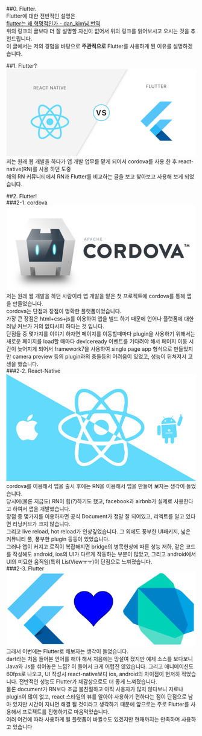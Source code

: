 ##0. Flutter.   
Flutter에 대한 전반적인 설명은  
[flutter는 왜 혁명적인가 - dan_kim님 번역](https://medium.com/@dan_kim/번역-flutter는-왜-혁명적인가-967c1dfcc5a9)  
위의 링크의 글보다 더 잘 설명할 자신이 없어서 위의 링크를 읽어보시고 오시는 것을 추천드립니다.  
이 글에서는 저의 경험을 바탕으로 **주관적으로** Flutter를 사용하게 된 이유를 설명하겠습니다.  
  
##1. Flutter?  
![flutter vs rn](https://www.github.com/jinuk/jinuk.github.io/blob/master/_posts/post-images/0-1.jpg?raw=true "bb")  
저는 원래 웹 개발을 하다가 앱 개발 업무를 맡게 되어서 cordova를 사용 한 후 react-native(RN)를 사용 하던 도중  
해외 RN 커뮤니티에서 RN과 Flutter를 비교하는 글을 보고 찾아보고 사용해 보게 되었습니다.  

  
##2. Flutter!  
###2-1. cordova  
![cordova](https://www.github.com/jinuk/jinuk.github.io/blob/master/_posts/post-images/0-2.png?raw=true "bb")    
저는 원래 웹 개발을 하던 사람이라 앱 개발을 맡은 첫 프로젝트에 cordova를 통해 앱을 만들었습니다.  
cordova는 단점과 장점이 명확한 플랫폼이었습니다.  
가장 큰 장점은 html+css+js를 이용하여 앱을 빌드 하기 때문에 언어나 플랫폼에 대한 러닝 커브가 거의 없다시피 하다는 것 입니다.  
단점들 중 몇가지를 이야기 하자면 페이지를 이동할때마다 plugin을 사용하기 위해서는 새로운 페이지를 load할 때마다
 deviceready 이벤트를 기다려야 해서 페이지 이동 시간이 늦어지게 되어서 framework7을 사용하여 single page app 형식으로 만들었지만 camera preview 등의 plugin과의 
충돌등의 어려움이 있었고, 성능이 뒤쳐져서 고생을 했습니다.  
###2-2. React-Native  
![react-native](https://www.github.com/jinuk/jinuk.github.io/blob/master/_posts/post-images/0-3.png?raw=true "bb")     
cordova를 이용해서 앱을 출시 후에는 RN을 이용해서 앱을 만들어 보자는 생각이 들었습니다.  
당시에(물론 지금도) RN이 힙(?)하기도 했고, facebook과 airbnb가 실제로 사용한다고 하여서 앱을 개발했습니다.  
장점 중 몇가지를 이용하자면 공식 Document가 정말 잘 되어있고, 리엑트를 알고 있다면 러닝커브가 크지 않습니다.  
그리고 live reload, hot reload가 인상깊었습니다. 그 외에도 풍부한 UI패키지, 넓은 커뮤니티 풀, 풍부한 plugin 등등이 있었습니다.  
그러나 앱이 커지고 로직이 복잡해지면 bridge의 병목현상에 따른 성능 저하, 같은 코드를 작성해도 android, ios의 UI가 다르게 작동하는 부분이 많았고, 그리고 android에서 UI의 미묘한 움직임(특히 ListViewㅜㅜ)이 단점으로 느껴졌습니다.  
###2-3. Flutter  
![flutter](https://www.github.com/jinuk/jinuk.github.io/blob/master/_posts/post-images/0-4.png?raw=true "bb")    
그래서 이번에는 Flutter로 해보자는 생각이 들었습니다.  
dart라는 처음 들어본 언어를 해야 해서 처음에는 망설여 졌지만 예제 소스를 보다보니 Java와 Js를 섞어놓은 느낌? 이 들어서 크게 어렵진 않았습니다. 그리고 애니메이션도 60fps로 나오고, UI 작성시 react-native보다 ios, android의 차이점이 현저히 적었습니다. 전반적인 성능도 Flutter가 체감상으로도 더 좋게 느껴졌습니다.  
물론 document가 RN보다 조금 불친절하고 아직 사용자가 많지 않다보니 자료나 plugin이 많이 없고, react 스타일의 뷰를 알아야 사용하기 편하다는 점이 단점으로 남아 있지만 시간이 지나면 해결 될 것이라고 생각하기 때문에 앞으로는 주로 Flutter를 사용해서 프로젝트를 진행하기로 마음먹었습니다.  
여러 여건에 따라 사용하게 될 플랫폼이 바뀔수도 있겠지만 현재까지는 만족하며 사용하고 있습니다